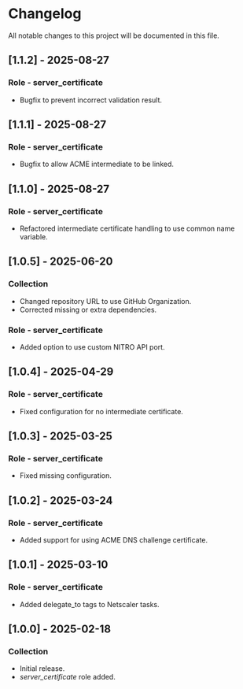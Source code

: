 # Changelog

All notable changes to this project will be documented in this file.

## [1.1.2] - 2025-08-27

### Role - server_certificate

- Bugfix to prevent incorrect validation result.

## [1.1.1] - 2025-08-27

### Role - server_certificate

- Bugfix to allow ACME intermediate to be linked.

## [1.1.0] - 2025-08-27

### Role - server_certificate

- Refactored intermediate certificate handling to use common name variable.

## [1.0.5] - 2025-06-20

### Collection

- Changed repository URL to use GitHub Organization.
- Corrected missing or extra dependencies.

### Role - server_certificate

- Added option to use custom NITRO API port.

## [1.0.4] - 2025-04-29

### Role - server_certificate

- Fixed configuration for no intermediate certificate.

## [1.0.3] - 2025-03-25

### Role - server_certificate

- Fixed missing configuration.

## [1.0.2] - 2025-03-24

### Role - server_certificate

- Added support for using ACME DNS challenge certificate.

## [1.0.1] - 2025-03-10

### Role - server_certificate

- Added delegate_to tags to Netscaler tasks.

## [1.0.0] - 2025-02-18

### Collection

- Initial release.
- *server_certificate* role added.
